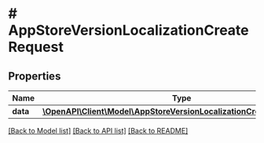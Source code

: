 # # AppStoreVersionLocalizationCreateRequest

## Properties

Name | Type | Description | Notes
------------ | ------------- | ------------- | -------------
**data** | [**\OpenAPI\Client\Model\AppStoreVersionLocalizationCreateRequestData**](AppStoreVersionLocalizationCreateRequestData.md) |  | 

[[Back to Model list]](../../README.md#documentation-for-models) [[Back to API list]](../../README.md#documentation-for-api-endpoints) [[Back to README]](../../README.md)


